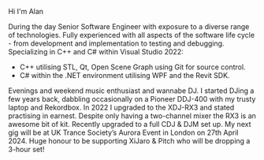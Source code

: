Hi I'm Alan

During the day Senior Software Engineer with exposure to a diverse range of technologies. Fully experienced with all aspects of the software life cycle - from development and implementation to testing and debugging. Specializing in C++ and C# within Visual Studio 2022:

- C++ utilising STL, Qt, Open Scene Graph using Git for source control.
- C# within the .NET environment utilising WPF and the Revit SDK.

Evenings and weekend music enthusiast and wannabe DJ. I started DJing a few years back, dabbling occasionally on a Pioneer DDJ-400 with my trusty laptop and Rekordbox. In 2022 I upgraded to the XDJ-RX3 and stated practising in earnest. Despite only having a two-channel mixer the RX3 is an awesome bit of kit. Recently upgraded to a full CDJ & DJM set up. My next gig will be at UK Trance Society’s Aurora Event in London on 27th April 2024. Huge honour to be supporting XiJaro & Pitch who will be dropping a 3-hour set!
